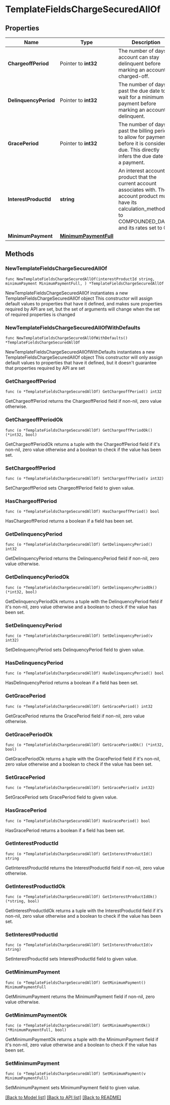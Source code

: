 # TemplateFieldsChargeSecuredAllOf

## Properties

Name | Type | Description | Notes
------------ | ------------- | ------------- | -------------
**ChargeoffPeriod** | Pointer to **int32** | The number of days an account can stay delinquent before marking an account as charged-off.  | [optional] [default to 90]
**DelinquencyPeriod** | Pointer to **int32** | The number of days past the due date to wait for a minimum payment before marking an account as delinquent.  | [optional] [default to 30]
**GracePeriod** | Pointer to **int32** | The number of days past the billing period to allow for payment before it is considered due. This directly infers the due date for a payment.  | [optional] 
**InterestProductId** | **string** | An interest account product that the current account associates with. The account product must have its calculation_method set to COMPOUNDED_DAILY, and its rates set to 0%.  | 
**MinimumPayment** | [**MinimumPaymentFull**](MinimumPaymentFull.md) |  | 

## Methods

### NewTemplateFieldsChargeSecuredAllOf

`func NewTemplateFieldsChargeSecuredAllOf(interestProductId string, minimumPayment MinimumPaymentFull, ) *TemplateFieldsChargeSecuredAllOf`

NewTemplateFieldsChargeSecuredAllOf instantiates a new TemplateFieldsChargeSecuredAllOf object
This constructor will assign default values to properties that have it defined,
and makes sure properties required by API are set, but the set of arguments
will change when the set of required properties is changed

### NewTemplateFieldsChargeSecuredAllOfWithDefaults

`func NewTemplateFieldsChargeSecuredAllOfWithDefaults() *TemplateFieldsChargeSecuredAllOf`

NewTemplateFieldsChargeSecuredAllOfWithDefaults instantiates a new TemplateFieldsChargeSecuredAllOf object
This constructor will only assign default values to properties that have it defined,
but it doesn't guarantee that properties required by API are set

### GetChargeoffPeriod

`func (o *TemplateFieldsChargeSecuredAllOf) GetChargeoffPeriod() int32`

GetChargeoffPeriod returns the ChargeoffPeriod field if non-nil, zero value otherwise.

### GetChargeoffPeriodOk

`func (o *TemplateFieldsChargeSecuredAllOf) GetChargeoffPeriodOk() (*int32, bool)`

GetChargeoffPeriodOk returns a tuple with the ChargeoffPeriod field if it's non-nil, zero value otherwise
and a boolean to check if the value has been set.

### SetChargeoffPeriod

`func (o *TemplateFieldsChargeSecuredAllOf) SetChargeoffPeriod(v int32)`

SetChargeoffPeriod sets ChargeoffPeriod field to given value.

### HasChargeoffPeriod

`func (o *TemplateFieldsChargeSecuredAllOf) HasChargeoffPeriod() bool`

HasChargeoffPeriod returns a boolean if a field has been set.

### GetDelinquencyPeriod

`func (o *TemplateFieldsChargeSecuredAllOf) GetDelinquencyPeriod() int32`

GetDelinquencyPeriod returns the DelinquencyPeriod field if non-nil, zero value otherwise.

### GetDelinquencyPeriodOk

`func (o *TemplateFieldsChargeSecuredAllOf) GetDelinquencyPeriodOk() (*int32, bool)`

GetDelinquencyPeriodOk returns a tuple with the DelinquencyPeriod field if it's non-nil, zero value otherwise
and a boolean to check if the value has been set.

### SetDelinquencyPeriod

`func (o *TemplateFieldsChargeSecuredAllOf) SetDelinquencyPeriod(v int32)`

SetDelinquencyPeriod sets DelinquencyPeriod field to given value.

### HasDelinquencyPeriod

`func (o *TemplateFieldsChargeSecuredAllOf) HasDelinquencyPeriod() bool`

HasDelinquencyPeriod returns a boolean if a field has been set.

### GetGracePeriod

`func (o *TemplateFieldsChargeSecuredAllOf) GetGracePeriod() int32`

GetGracePeriod returns the GracePeriod field if non-nil, zero value otherwise.

### GetGracePeriodOk

`func (o *TemplateFieldsChargeSecuredAllOf) GetGracePeriodOk() (*int32, bool)`

GetGracePeriodOk returns a tuple with the GracePeriod field if it's non-nil, zero value otherwise
and a boolean to check if the value has been set.

### SetGracePeriod

`func (o *TemplateFieldsChargeSecuredAllOf) SetGracePeriod(v int32)`

SetGracePeriod sets GracePeriod field to given value.

### HasGracePeriod

`func (o *TemplateFieldsChargeSecuredAllOf) HasGracePeriod() bool`

HasGracePeriod returns a boolean if a field has been set.

### GetInterestProductId

`func (o *TemplateFieldsChargeSecuredAllOf) GetInterestProductId() string`

GetInterestProductId returns the InterestProductId field if non-nil, zero value otherwise.

### GetInterestProductIdOk

`func (o *TemplateFieldsChargeSecuredAllOf) GetInterestProductIdOk() (*string, bool)`

GetInterestProductIdOk returns a tuple with the InterestProductId field if it's non-nil, zero value otherwise
and a boolean to check if the value has been set.

### SetInterestProductId

`func (o *TemplateFieldsChargeSecuredAllOf) SetInterestProductId(v string)`

SetInterestProductId sets InterestProductId field to given value.


### GetMinimumPayment

`func (o *TemplateFieldsChargeSecuredAllOf) GetMinimumPayment() MinimumPaymentFull`

GetMinimumPayment returns the MinimumPayment field if non-nil, zero value otherwise.

### GetMinimumPaymentOk

`func (o *TemplateFieldsChargeSecuredAllOf) GetMinimumPaymentOk() (*MinimumPaymentFull, bool)`

GetMinimumPaymentOk returns a tuple with the MinimumPayment field if it's non-nil, zero value otherwise
and a boolean to check if the value has been set.

### SetMinimumPayment

`func (o *TemplateFieldsChargeSecuredAllOf) SetMinimumPayment(v MinimumPaymentFull)`

SetMinimumPayment sets MinimumPayment field to given value.



[[Back to Model list]](../README.md#documentation-for-models) [[Back to API list]](../README.md#documentation-for-api-endpoints) [[Back to README]](../README.md)


